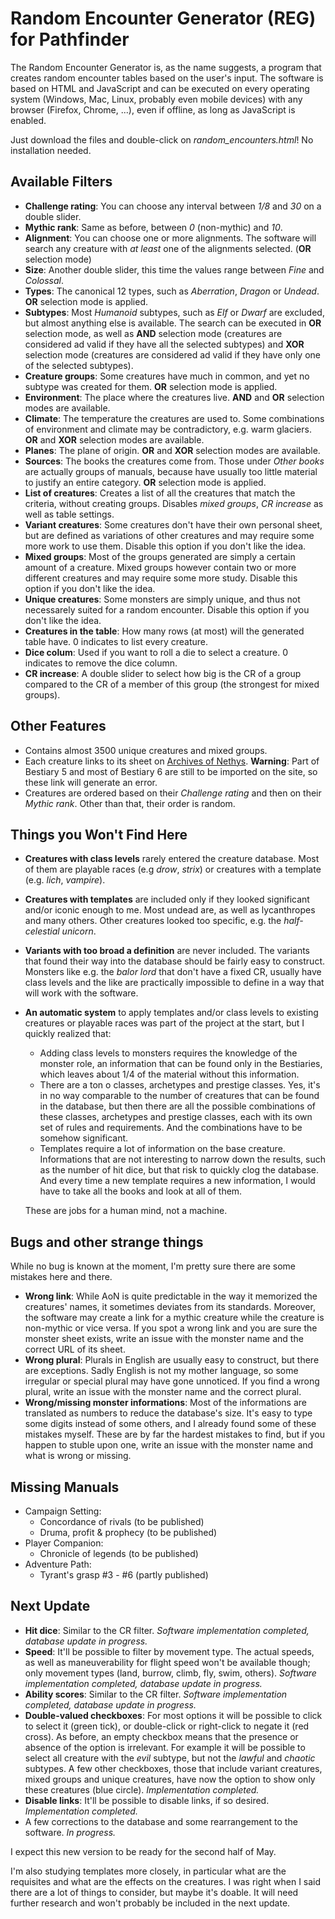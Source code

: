# Random Encounter Generator (REG) for Pathfinder
The Random Encounter Generator is, as the name suggests, a program that creates random encounter tables based on the user's input. The software is based on HTML and JavaScript and can be executed on every operating system (Windows, Mac, Linux, probably even mobile devices) with any browser (Firefox, Chrome, ...), even if offline, as long as JavaScript is enabled.

Just download the files and double-click on *random_encounters.html*! No installation needed.

## Available Filters
* __Challenge rating__: You can choose any interval between _1/8_ and _30_ on a double slider.
* __Mythic rank__: Same as before, between _0_ (non-mythic) and _10_.
* __Alignment__: You can choose one or more alignments. The software will search any creature with _at least_ one of the alignments selected. (__OR__ selection mode)
* __Size__: Another double slider, this time the values range between _Fine_ and _Colossal_.
* __Types__: The canonical 12 types, such as _Aberration_, _Dragon_ or _Undead_. __OR__ selection mode is applied.
* __Subtypes__: Most _Humanoid_ subtypes, such as _Elf_ or _Dwarf_ are excluded, but almost anything else is available. The search can be executed in __OR__ selection mode, as well as __AND__ selection mode (creatures are considered ad valid if they have all the selected subtypes) and __XOR__ selection mode (creatures are considered ad valid if they have only one of the selected subtypes).
* __Creature groups__: Some creatures have much in common, and yet no subtype was created for them. __OR__ selection mode is applied.
* __Environment__: The place where the creatures live. __AND__ and __OR__ selection modes are available.
* __Climate__: The temperature the creatures are used to. Some combinations of environment and climate may be contradictory, e.g. warm glaciers. __OR__ and __XOR__ selection modes are available.
* __Planes__: The plane of origin. __OR__ and __XOR__ selection modes are available.
* __Sources__: The books the creatures come from. Those under _Other books_ are actually groups of manuals, because have usually too little material to justify an entire category. __OR__ selection mode is applied.
* __List of creatures__: Creates a list of all the creatures that match the criteria, without creating groups. Disables _mixed groups_, _CR increase_ as well as table settings.
* __Variant creatures__: Some creatures don't have their own personal sheet, but are defined as variations of other creatures and may require some more work to use them. Disable this option if you don't like the idea.
* __Mixed groups__: Most of the groups generated are simply a certain amount of a creature. Mixed groups however contain two or more different creatures and may require some more study. Disable this option if you don't like the idea.
* __Unique creatures__: Some monsters are simply unique, and thus not necessarely suited for a random encounter. Disable this option if you don't like the idea.
* __Creatures in the table__: How many rows (at most) will the generated table have. 0 indicates to list every creature.
* __Dice colum__: Used if you want to roll a die to select a creature. 0 indicates to remove the dice column.
* __CR increase__: A double slider to select how big is the CR of a group compared to the CR of a member of this group (the strongest for mixed groups).

## Other Features
* Contains almost 3500 unique creatures and mixed groups.
* Each creature links to its sheet on [Archives of Nethys](https://www.aonprd.com/). __Warning__: Part of Bestiary 5 and most of Bestiary 6 are still to be imported on the site, so these link will generate an error.
* Creatures are ordered based on their _Challenge rating_ and then on their _Mythic rank_. Other than that, their order is random.

## Things you Won't Find Here
* __Creatures with class levels__ rarely entered the creature database. Most of them are playable races (e.g _drow_, _strix_) or creatures with a template (e.g. _lich_, _vampire_).
* __Creatures with templates__ are included only if they looked significant and/or iconic enough to me. Most undead are, as well as lycanthropes and many others. Other creatures looked too specific, e.g. the _half-celestial unicorn_.
* __Variants with too broad a definition__ are never included. The variants that found their way into the database should be fairly easy to construct. Monsters like e.g. the _balor lord_ that don't have a fixed CR, usually have class levels and the like are practically impossible to define in a way that will work with the software.
* __An automatic system__ to apply templates and/or class levels to existing creatures or playable races was part of the project at the start, but I quickly realized that:
  * Adding class levels to monsters requires the knowledge of the monster role, an information that can be found only in the Bestiaries, which leaves about 1/4 of the material without this information.
  * There are a ton o classes, archetypes and prestige classes. Yes, it's in no way comparable to the number of creatures that can be found in the database, but then there are all the possible combinations of these classes, archetypes and prestige classes, each with its own set of rules and requirements. And the combinations have to be somehow significant.
  * Templates require a lot of information on the base creature. Informations that are not interesting to narrow down the results, such as the number of hit dice, but that risk to quickly clog the database. And every time a new template requires a new information, I would have to take all the books and look at all of them.

  These are jobs for a human mind, not a machine.

## Bugs and other strange things
While no bug is known at the moment, I'm pretty sure there are some mistakes here and there.
* __Wrong link__: While AoN is quite predictable in the way it memorized the creatures' names, it sometimes deviates from its standards. Moreover, the software may create a link for a mythic creature while the creature is non-mythic or vice versa. If you spot a wrong link and you are sure the monster sheet exists, write an issue with the monster name and the correct URL of its sheet.
* __Wrong plural__: Plurals in English are usually easy to construct, but there are exceptions. Sadly English is not my mother language, so some irregular or special plural may have gone unnoticed. If you find a wrong plural, write an issue with the monster name and the correct plural.
* __Wrong/missing monster informations__: Most of the informations are translated as numbers to reduce the database's size. It's easy to type some digits instead of some others, and I already found some of these mistakes myself. These are by far the hardest mistakes to find, but if you happen to stuble upon one, write an issue with the monster name and what is wrong or missing.

## Missing Manuals
* Campaign Setting:
  * Concordance of rivals (to be published)
  * Druma, profit & prophecy (to be published)
* Player Companion:
  * Chronicle of legends (to be published)
* Adventure Path:
  * Tyrant's grasp #3 - #6 (partly published)

## Next Update
* __Hit dice__: Similar to the CR filter. _Software implementation completed, database update in progress._
* __Speed__: It'll be possible to filter by movement type. The actual speeds, as well as maneuverability for flight speed won't be available though; only movement types (land, burrow, climb, fly, swim, others). _Software implementation completed, database update in progress._
* __Ability scores__: Similar to the CR filter. _Software implementation completed, database update in progress._
* __Double-valued checkboxes__: For most options it will be possible to click to select it (green tick), or double-click or right-click to negate it (red cross). As before, an empty checkbox means that the presence or absence of the option is irrelevant. For example it will be possible to select all creature with the _evil_ subtype, but not the _lawful_ and _chaotic_ subtypes. A few other checkboxes, those that include variant creatures, mixed groups and unique creatures, have now the option to show only these creatures (blue circle). _Implementation completed._
* __Disable links__: It'll be possible to disable links, if so desired. _Implementation completed._
* A few corrections to the database and some rearrangement to the software. _In progress._

I expect this new version to be ready for the second half of May.

I'm also studying templates more closely, in particular what are the requisites and what are the effects on the creatures. I was right when I said there are a lot of things to consider, but maybe it's doable. It will need further research and won't probably be included in the next update.
